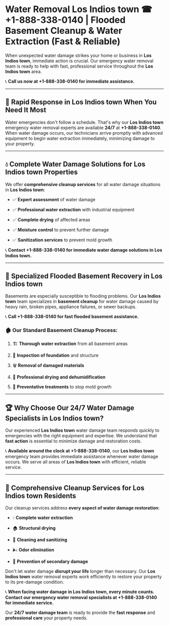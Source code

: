 # Water Removal Los Indios town ☎ +1-888-338-0140 | Flooded Basement Cleanup & Water Extraction (Fast & Reliable)

When unexpected water damage strikes your home or business in **Los Indios town**, immediate action is crucial. Our emergency water removal team is ready to help with fast, professional service throughout the **Los Indios town** area. 

📞 **Call us now at +1-888-338-0140 for immediate assistance.**
---
## 🚀 Rapid Response in Los Indios town When You Need It Most
Water emergencies don't follow a schedule. That's why our **Los Indios town** emergency water removal experts are available **24/7** at **+1-888-338-0140**. When water damage occurs, our technicians arrive promptly with advanced equipment to begin water extraction immediately, minimizing damage to your property.
---
## 💧 Complete Water Damage Solutions for Los Indios town Properties
We offer **comprehensive cleanup services** for all water damage situations in **Los Indios town**:
- ✅ **Expert assessment** of water damage  
- ✅ **Professional water extraction** with industrial equipment  
- ✅ **Complete drying** of affected areas  
- ✅ **Moisture control** to prevent further damage  
- ✅ **Sanitization services** to prevent mold growth  
📞 **Contact +1-888-338-0140 for immediate water damage solutions in Los Indios town.**
---
## 🌊 Specialized Flooded Basement Recovery in Los Indios town
Basements are especially susceptible to flooding problems. Our **Los Indios town** team specializes in **basement cleanup** for water damage caused by heavy rain, broken pipes, appliance failures, or sewer backups. 
📞 **Call +1-888-338-0140 for fast flooded basement assistance.**
### 🏚️ Our Standard Basement Cleanup Process:
1. 🏗️ **Thorough water extraction** from all basement areas  
2. 🔎 **Inspection of foundation** and structure  
3. 🗑️ **Removal of damaged materials**  
4. 💨 **Professional drying and dehumidification**  
5. 🚫 **Preventative treatments** to stop mold growth  
---
## 🏆 Why Choose Our 24/7 Water Damage Specialists in Los Indios town?
Our experienced **Los Indios town** water damage team responds quickly to emergencies with the right equipment and expertise. We understand that **fast action** is essential to minimize damage and restoration costs.
📞 **Available around the clock at +1-888-338-0140**, our **Los Indios town** emergency team provides immediate assistance whenever water damage occurs. We serve all areas of **Los Indios town** with efficient, reliable service.
---
## 🧹 Comprehensive Cleanup Services for Los Indios town Residents
Our cleanup services address **every aspect of water damage restoration**:
- 💧 **Complete water extraction**  
- 🏠 **Structural drying**  
- 🧼 **Cleaning and sanitizing**  
- 🌬️ **Odor elimination**  
- 🚫 **Prevention of secondary damage**  
Don't let water damage **disrupt your life** longer than necessary. Our **Los Indios town** water removal experts work efficiently to restore your property to its pre-damage condition.
📞 **When facing water damage in Los Indios town, every minute counts. Contact our emergency water removal specialists at +1-888-338-0140 for immediate service.**
Our **24/7 water damage team** is ready to provide the **fast response** and **professional care** your property needs.
